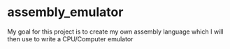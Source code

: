 # assembly_emulator
My goal for this project is to create my own assembly language which I will then use to write a CPU/Computer emulator
